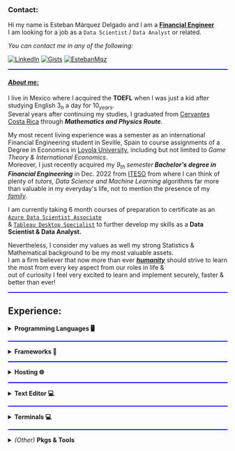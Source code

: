 ### Contact: <br>
Hi my name is Esteban Márquez Delgado and I am a <b>[Financial Engineer](https://egresados.blob.core.windows.net/anuarios/2022b-otono-iteso/index.html) </b> <br>
I am looking for a job as a `Data Scientist` / `Data Analyst` or related.<br>

<i>You can contact me in any of the following:</i>

[![LinkedIn](https://img.shields.io/badge/LinkedIn-041a80?style=flat&logo=linkedin&logoColor=white)](https://www.linkedin.com/in/esteban-m65381722210212839/) [![Gists](https://img.shields.io/badge/Github-Gists-010b38?style=flat&logo=github&logoColor=black)](https://gist.github.com/EstebanMqz) [![EstebanMqz](https://img.shields.io/badge/EstebanMqz-black?style=flat&logo=gitlab)](https://gitlab.com/EstebanMqz)

<hr style="border: none; height: 2px; background-color: blue; transition: background-color 1s ease-in-out;">

#### <u><i>About me:</i></u> <br>

I live in Mexico where I acquired the <b>TOEFL</b> when I was just a kid after studying English $3_h$ a day for $10_{years}$</i>.<br>
Several years after continuing my studies, I graduated from  [Cervantes Costa Rica](https://cervantes.edu.mx) through <b><i>Mathematics and Physics Route</i></b>.<br>

My most recent living experience was a semester as an international Financial Engineering student in Seville, Spain to course assignments of a Degree in Economics in [Loyola University](https://www.uloyola.es), including but not limited to <i>Game Theory & International Economics</i>.<br>
Moreover, I just recently acquired my <i>$9_{th}$ semester<b> Bachelor's degree in Financial Engineering</b></i> in Dec. 2022 from [ITESO](https://www.topuniversities.com/universities/iteso-universidad-jesuita-de-guadalajara) from where I can think of plenty of <i>tutors, Data Science and Machine Learning</i> algorithms far more than valuable in my everyday's life, not to mention the presence of my <u><i>family</i></u>. <br>

I am currently taking 6 month courses of preparation to certificate as an [`Azure Data Scientist Associate`](https://learn.microsoft.com/en-us/certifications/azure-data-scientist/)<br>
& [`Tableau Desktop Specialist`](https://www.tableau.com/learn/certification/desktop-specialist) to further develop my skills as a <b>Data Scientist & Data Analyst.</b>

Nevertheless, I consider my values as well my strong Statistics & Mathematical background to be my most valuable assets.<br>
I am a firm believer that now more than ever <u><b><i>humanity</i></b></u> should strive to learn the most from every key aspect from our roles in life &<br>
out of curiosity I feel very excited to learn and implement securely, faster & better than ever!

<hr style="border: none; height: 2px; background-color: blue; transition: background-color 1s ease-in-out;">

## Experience: 

<details><summary><b> Programming Languages &#x1F5A5;</b></summary>


|                                                     Symbol                                                                                            |   Languages                                               | Experience |
| ----------------------------------------------------------------------------------------------------------------------------------------------------- | --------------------------------------------------------- | -----------|
| <img width="40px" src="https://raw.githubusercontent.com/devicons/devicon/master/icons/python/python-original.svg">                                   | [Python](https://www.python.org/)                         | 5+ years   |
| <img width="40px" src="https://raw.githubusercontent.com/devicons/devicon/master/icons/r/r-original.svg">                                             | [R](https://www.r-project.org/)                           | 4+ years   |
| <img width="30px" src="https://raw.githubusercontent.com/devicons/devicon/master/icons/matlab/matlab-original.svg">                                   | [MATLAB](https://www.mathworks.com/products/matlab.html)  | 4+ years   |
| <img width="30px" src="https://www.svgrepo.com/show/306375/markdown.svg">                                                                             | [Markdown](https://www.markdownguide.org/)                | 4+ years   |
| <img width="30px" src="https://upload.wikimedia.org/wikipedia/commons/thumb/4/45/LaTeX_project_logo_bird.svg/1280px-LaTeX_project_logo_bird.svg.png"> | [LaTeX](https://www.latex-project.org/)                   | 4+ years   |
| <img width="30px" src="https://raw.githubusercontent.com/devicons/devicon/master/icons/git/git-original.svg">                                         | [Git](https://git-scm.com/)                               | 4+ years   |
| <img width="30px" src="https://raw.githubusercontent.com/devicons/devicon/master/icons/html5/html5-original.svg">                                     | [HTML](https://developer.mozilla.org/en-US/docs/Web/HTML) | 3+ years   |
| <img width="30px" src="https://raw.githubusercontent.com/devicons/devicon/master/icons/css3/css3-original.svg">                                       | [CSS](https://developer.mozilla.org/en-US/docs/Web/CSS)   | 3+ years   |
| <img width="30px" src="https://upload.wikimedia.org/wikipedia/commons/thumb/5/5a/Official_YAML_Logo.svg/1113px-Official_YAML_Logo.svg.png">           | [YAML](https://yaml.org/)                                 | 1+ years   |

</details>

<hr style="border: none; height: 2px; background-color: blue; transition: background-color 1s ease-in-out;">

<details><summary><b>Frameworks &#x1F4F1;</b></summary>


| Symbol                                                                                                                      | Framework                                  | Experience   |
| --------------------------------------------------------------------------------------------------------------------------- | ------------------------------------------ | ------------ |
| <img width="30px" src="https://streamlit.io/images/brand/streamlit-mark-color.svg">                                         | [Streamlit](https://streamlit.io)          | 2+ years     |
| <img width="30px" src="https://upload.wikimedia.org/wikipedia/commons/a/ae/Keras_logo.svg">                                 | [Keras](https://keras.io)                  | 1+ year      |
| <img width="30px" src="https://raw.githubusercontent.com/devicons/devicon/master/icons/pytorch/pytorch-original.svg">       | [PyTorch](https://pytorch.org)             | 1+ year      |
| <img width="30px" src="https://raw.githubusercontent.com/devicons/devicon/master/icons/tensorflow/tensorflow-original.svg"> | [TensorFlow](https://www.tensorflow.org)   | 1+ year      |
| <img width="30px" src="https://raw.githubusercontent.com/devicons/devicon/master/icons/nodejs/nodejs-original.svg">         | [Node.js](https://nodejs.org/en)           | 1+ year      |
| <img width="30px" src="https://raw.githubusercontent.com/devicons/devicon/master/icons/react/react-original.svg">           | [React.js](https://create-react-app.dev)   | 1+ year      |

</details>

<hr style="border: none; height: 2px; background-color: blue; transition: background-color 1s ease-in-out;">

<details><summary><b>Hosting &#x1F310;</b></summary>


| Symbol                                                                                                    | Service                                     | Experience          |
| ----------------------------------------------------------------------------------------------------------| ------------------------------------------- | ------------------- |
| <img width="30px" src="https://icon-library.com/images/github-icon-svg/github-icon-svg-0.jpg">            | [Github](https://github.com)                | 4+ year             |
| <img width="30px" src="https://upload.wikimedia.org/wikipedia/commons/3/35/GitLab_icon.svg">              | [Gitlab](https://about.gitlab.com)          | 2+ years            |
| <img width="30px" src="https://upload.wikimedia.org/wikipedia/commons/f/fa/Microsoft_Azure.svg">          | [Azure](https://azure.microsoft.com/en-us/) | 1+ year             |

</details>

<hr style="border: none; height: 2px; background-color: blue; transition: background-color 1s ease-in-out;">

<details><summary><b>Text Editor &#x1F4BB;</b></summary>


| Symbol                                                                                                                                                             | Editor                                                                         | Experience          |
| -----------------------------------------------------------------------------------------------------------------------------------------------------------------  | ------------------------------------------------------------------------------ | ------------------- |
| <img width="30px" src="https://upload.wikimedia.org/wikipedia/commons/thumb/3/38/Jupyter_logo.svg/1767px-Jupyter_logo.svg.png">                                    | [Jupyter](https://jupyter.org)                                                 | 4+ years            |
| <img width="30px" src="https://i.stack.imgur.com/bUpIh.png">                                                                                                       | [RStudio](https://posit.co/download/rstudio-desktop/)                          | 3+ years            |
| <img width="30px" src="https://upload.wikimedia.org/wikipedia/commons/thumb/archive/7/7e/20211122181339%21Spyder_logo.svg/120px-Spyder_logo.svg.png">              | [Spyder](https://www.spyder-ide.org)                                           | 3+ years            |
| <img width="30px" src="https://upload.wikimedia.org/wikipedia/commons/thumb/9/9a/Visual_Studio_Code_1.35_icon.svg/768px-Visual_Studio_Code_1.35_icon.svg.png">     | [VSCode](https://code.visualstudio.com)                                        | 2+ years            |
| <img width="30px" src="https://code.visualstudio.com/assets/favicon.ico">                                                                                          | [VSCode Web](https://visualstudio.microsoft.com/services/visual-studio-online/)| 1+ years            |
| <img width="30px" src="https://devblogs.microsoft.com/cppblog/wp-content/uploads/sites/9/2022/04/github-vscode-mark.png">                                          | [GitHub Codespaces](https://github.com/features/codespaces)                    | 1+ years            |
| <img width="30px" src="https://colab.research.google.com/img/colab_favicon_256px.png">                                                                             | [Google Colab](https://colab.research.google.com/)                             | 1+ years            |
| <img width="30px" src="https://upload.wikimedia.org/wikipedia/commons/thumb/1/1d/PyCharm_Icon.svg/1024px-PyCharm_Icon.svg.png">                                    | [PyCharm](https://www.jetbrains.com/pycharm/)                                  | 2+ years            |
</details>

<hr style="border: none; height: 2px; background-color: blue; transition: background-color 1s ease-in-out;">

<details><summary><b>Terminals &#x1F4BB;</b></summary>

| Symbol                                                                                                                                                          | Editor     | Experience          |
| --------------------------------------------------------------------------------------------------------------------------------------------------------------- | ---------- | ------------------- |
| <img width="30px" src="https://encrypted-tbn0.gstatic.com/images?q=tbn:ANd9GcTPDcyppWsLOcYPm4CBTVs3zeg4TtTAaAZKWSwe39UYRVtuULYfS8WMglCYzskoMNS6Sfo&usqp=CAU">   | [Conda](https://docs.conda.io/en/latest/)      | 4+ year             |
| <img width="30px" src="https://upload.wikimedia.org/wikipedia/commons/thumb/4/4b/Bash_Logo_Colored.svg/2048px-Bash_Logo_Colored.svg.png">                       | [Bash](https://gitforwindows.org)       | 3+ year             |
| <img width="30px" src="https://static.thenounproject.com/png/133029-200.png">                                                                                   | [CMD](https://learn.microsoft.com/en-us/windows-server/administration/windows-commands/cmd)        | 2+ year             |
| <img width="30px" src="https://logodix.com/logo/335899.png">                                                                                                    | [Shell](https://learn.microsoft.com/en-us/powershell/scripting/install/installing-powershell-on-windows?view=powershell-7.3)      | 2+ year             |


</details>

<hr style="border: none; height: 2px; background-color: blue; transition: background-color 1s ease-in-out;"> 

<details><summary><i>(Other)</i> <b> Pkgs & Tools</b></summary>
<br>


<i>

+ [Numpy](https://numpy.org/)
+ [Pandas](https://pandas.pydata.org/)
+ [matplotlib](https://matplotlib.org/)
+ [seaborn](https://seaborn.pydata.org/)
+ [scikit-learn](https://scikit-learn.org/)
+ [statsmodels](https://www.statsmodels.org/stable/index.html)
+ [xgboost](https://xgboost.readthedocs.io/en/latest/)
+ [tensorflow](https://www.tensorflow.org/)
+ [keras](https://keras.io/)
+ [pytorch](https://pytorch.org/)
+ [scipy](https://www.scipy.org/)
+ [NTLK](https://www.nltk.org/)
+ [Pillow](https://pillow.readthedocs.io/en/stable/)
+ [Requests](https://requests.readthedocs.io/en/master/)
+ [BeautifulSoup](https://www.crummy.com/software/BeautifulSoup/bs4/doc/)
+ [ggplot2](https://ggplot2.tidyverse.org/)
+ [dplyr](https://dplyr.tidyverse.org/)
+ [tidyr](https://tidyr.tidyverse.org/)
+ [lubridate](https://lubridate.tidyverse.org/)
+ [stringr](https://stringr.tidyverse.org/)
+ [readr](https://readr.tidyverse.org/)
+ [purrr](https://purrr.tidyverse.org/)
+ [tibble](https://tibble.tidyverse.org/)
+ [kntir](https://cran.r-project.org/web/packages/knitr/index.html)
+ [plotly](https://plotly.com/)
+ [tidyverse](https://www.tidyverse.org/)
+ [Deep Learning Toolbox](https://www.mathworks.com/products/deep-learning.html)
+ [Curve Fitting Toolbox](https://www.mathworks.com/products/curvefitting.html)
+ [Simulink](https://www.mathworks.com/products/simulink.html)
+ [Neural Network Toolbox](https://www.mathworks.com/products/neural-network.html)

</i>